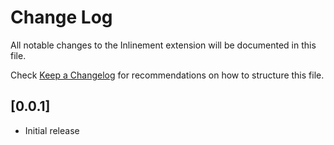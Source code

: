 # Change Log
All notable changes to the Inlinement extension will be documented in this file.

Check [Keep a Changelog](http://keepachangelog.com/) for recommendations on how to structure this file.

## [0.0.1]
- Initial release
